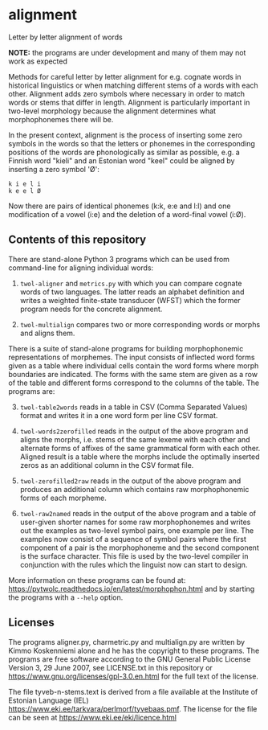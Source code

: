# alignment
Letter by letter alignment of words

**NOTE:** the programs are under development and many of them may not work as expected

Methods for careful letter by letter alignment for e.g. cognate words in historical linguistics or when matching different stems of a words with each other. Alignment adds zero symbols where necessary in order to match words or stems that differ in length. Alignment is particularly important in two-level morphology because the alignment determines what morphophonemes there will be.

In the present context, alignment is the process of inserting some zero symbols in the words so that the letters or phonemes in the corresponding positions of the words are phonologically as similar as possible, e.g. a Finnish word "kieli" and an Estonian word "keel" could be aligned by inserting a zero symbol 'Ø':

    k i e l i
    k e e l Ø

Now there are pairs of identical phonemes (k:k, e:e and l:l) and one modification of a vowel (i:e) and the deletion of a word-final vowel (i:Ø).

## Contents of this repository

There are stand-alone Python 3 programs which can be used from command-line for aligning individual words:

1. ``twol-aligner`` and ``metrics.py`` with which you can compare cognate words of two languages. The latter reads an alphabet definition and writes a weighted finite-state transducer (WFST) which the former program needs for the concrete alignment.

2. ``twol-multialign`` compares two or more corresponding words or morphs and aligns them.

There is a suite of stand-alone programs for building morphophonemic representations of morphemes.  The input consists of inflected word forms given as a table where individual cells contain the word forms where morph boundaries are indicated.  The forms with the same stem are given as a row of the table and different forms correspond to the columns of the table.  The programs are:

3. ``twol-table2words`` reads in a table in CSV (Comma Separated Values) format and writes it in a one word form per line CSV format.

4. ``twol-words2zerofilled`` reads in the output of the above program and aligns the morphs, i.e. stems of the same lexeme with each other and alternate forms of affixes of the same grammatical form with each other.  Aligned result is a table where the morphs include the optimally inserted zeros as an additional column in the CSV format file.

5. ``twol-zerofilled2raw`` reads in the output of the above program and produces an additional column which contains raw morphophonemic forms of each morpheme.

6. ``twol-raw2named`` reads in the output of the above program and a table of user-given shorter names for some raw morphophonemes and writes out the examples as two-level symbol pairs, one example per line.  The examples now consist of a sequence of symbol pairs where the first component of a pair is the morphophoneme and the second component is the surface character.  This file is used by the two-level compiler in conjunction with the rules which the linguist now can start to design.

More information on these programs can be found at: https://pytwolc.readthedocs.io/en/latest/morphophon.html and by starting the programs with a ``--help`` option.

## Licenses

The programs aligner.py, charmetric.py and multialign.py are written by Kimmo Koskenniemi alone and he has the copyright to these programs. The programs are free software according to the GNU General Public License Version 3, 29 June 2007, see LICENSE.txt in this repository or https://www.gnu.org/licenses/gpl-3.0.en.html for the full text of the license.

The file tyveb-n-stems.text is derived from a file available at the Institute of Estonian Language (IEL) https://www.eki.ee/tarkvara/perlmorf/tyvebaas.pmf.  The license for the file can be seen at https://www.eki.ee/eki/licence.html
